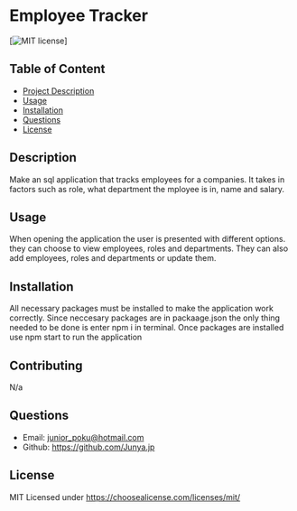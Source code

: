 
  # Employee Tracker

  [![MIT license](https://img.shields.io/badge/License-MIT-blue.svg)]

  ## Table of Content
  - [Project Description](#Description)
  - [Usage](#Usage)
  - [Installation](#Installation)
  - [Questions](#Questions)
  - [License](#Questions)
  ## Description
  Make an sql application that tracks employees for a companies. It takes in factors such as role, what department the mployee is in, name and salary.

  ## Usage
  When opening the application the user is presented with different options. they can choose to view employees, roles and departments. They can also add employees, roles and departments or update them.
  
  ## Installation
  All necessary packages must be installed to make the application work correctly. Since neccesary packages are in packaage.json the only thing needed to be done is enter npm i in terminal.
  Once packages are installed use npm start to run the application

  ## Contributing
  N/a

  ## Questions
  - Email: junior_poku@hotmail.com
  - Github: https://github.com/Junya.jp

  ## License  
  MIT
  Licensed under  https://choosealicense.com/licenses/mit/ 


